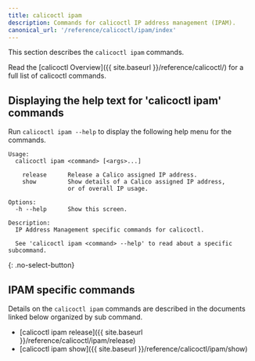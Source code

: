 ```yaml
---
title: calicoctl ipam
description: Commands for calicoctl IP address management (IPAM).
canonical_url: '/reference/calicoctl/ipam/index'
---
```


This section describes the `calicoctl ipam` commands.

Read the [calicoctl Overview]({{ site.baseurl }}/reference/calicoctl/) for a full list of calicoctl commands.

## Displaying the help text for 'calicoctl ipam' commands

Run `calicoctl ipam --help` to display the following help menu for the
commands.

```
Usage:
  calicoctl ipam <command> [<args>...]

    release      Release a Calico assigned IP address.
    show         Show details of a Calico assigned IP address,
                 or of overall IP usage.

Options:
  -h --help      Show this screen.

Description:
  IP Address Management specific commands for calicoctl.

  See 'calicoctl ipam <command> --help' to read about a specific subcommand.
```
{: .no-select-button}

## IPAM specific commands

Details on the `calicoctl ipam` commands are described in the documents linked below
organized by sub command.

-  [calicoctl ipam release]({{ site.baseurl }}/reference/calicoctl/ipam/release)
-  [calicoctl ipam show]({{ site.baseurl }}/reference/calicoctl/ipam/show)
